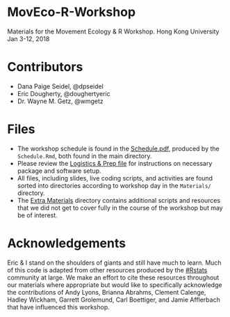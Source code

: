 # MovEco-R-Workshop
Materials for the Movement Ecology &amp; R Workshop. Hong Kong University Jan 3-12, 2018

# Contributors
- Dana Paige Seidel, @dpseidel
- Eric Dougherty, @doughertyeric
- Dr. Wayne M. Getz, @wmgetz

# Files
- The workshop schedule is found in the [Schedule.pdf](https://github.com/dpseidel/MovEco-R-Workshop/blob/master/Schedule.pdf), produced by the `Schedule.Rmd`, both found in the main directory. 
- Please review the [Logistics & Prep file](https://github.com/dpseidel/MovEco-R-Workshop/blob/master/Logistics_Prep.md) for instructions on necessary package and software setup. 
- All files, including slides, live coding scripts, and activities are found sorted into directories according to workshop day in the `Materials/` directory.
- The [Extra Materials](https://github.com/dpseidel/MovEco-R-Workshop/tree/master/Materials/Extra%20Materials/) directory contains additional scripts and resources that we did not get to cover fully in the course of the workshop but may be of interest. 

# Acknowledgements
Eric & I stand on the shoulders of giants and still have much to learn.
Much of this code is adapted from other resources produced by the [#Rstats](https://twitter.com/search?q=%23rstats&src=typd) community at large. We make an effort to cite these resources throughout our materials where appropriate but would like to specifically acknowledge the contributions of Andy Lyons, Brianna Abrahms, Clement Calenge, Hadley Wickham, Garrett Grolemund, Carl Boettiger, and Jamie Afflerbach that have influenced this workshop. 

